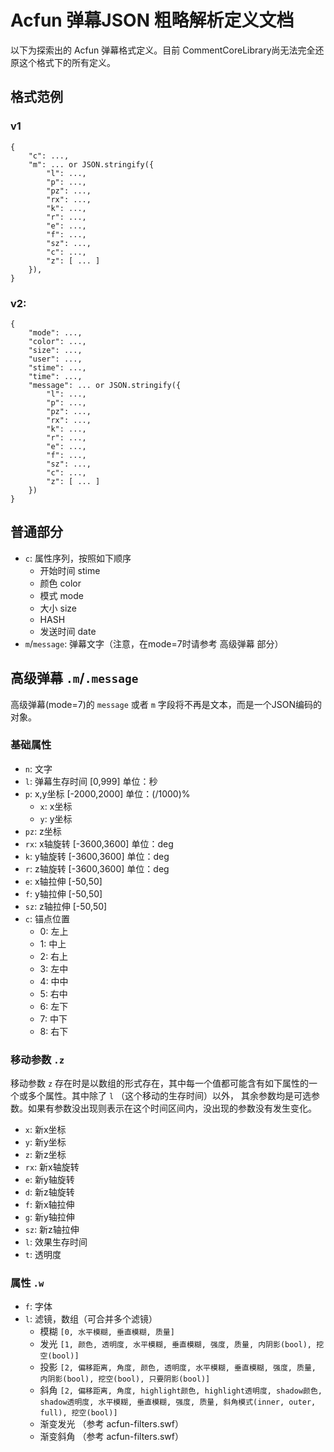# Acfun 弹幕JSON 粗略解析定义文档
以下为探索出的 Acfun 弹幕格式定义。目前 CommentCoreLibrary尚无法完全还原这个格式下的所有定义。

## 格式范例 
### v1

    {
        "c": ...,
        "m": ... or JSON.stringify({
            "l": ...,
            "p": ...,
            "pz": ...,
            "rx": ...,
            "k": ...,
            "r": ...,
            "e": ...,
            "f": ...,
            "sz": ...,
            "c": ...,
            "z": [ ... ]
        }),
    }

### v2:

    {
        "mode": ...,
        "color": ...,
        "size": ...,
        "user": ...,
        "stime": ...,
        "time": ...,
        "message": ... or JSON.stringify({
            "l": ...,
            "p": ...,
            "pz": ...,
            "rx": ...,
            "k": ...,
            "r": ...,
            "e": ...,
            "f": ...,
            "sz": ...,
            "c": ...,
            "z": [ ... ]
        })
    }

## 普通部分
- `c`: 属性序列，按照如下顺序
    - 开始时间 stime
    - 颜色 color
    - 模式 mode
    - 大小 size
    - HASH
    - 发送时间 date
- `m`/`message`: 弹幕文字（注意，在mode=7时请参考 高级弹幕 部分）

## 高级弹幕 `.m`/`.message`
高级弹幕(mode=7)的 `message` 或者 `m` 字段将不再是文本，而是一个JSON编码的对象。

### 基础属性
- `n`: 文字
- `l`: 弹幕生存时间 [0,999] 单位：秒
- `p`: x,y坐标 [-2000,2000] 单位：(/1000)%
    - `x`: x坐标
    - `y`: y坐标
- `pz`: z坐标
- `rx`: x轴旋转 [-3600,3600] 单位：deg
- `k`: y轴旋转 [-3600,3600] 单位：deg
- `r`: z轴旋转 [-3600,3600] 单位：deg
- `e`: x轴拉伸 [-50,50]
- `f`: y轴拉伸 [-50,50]
- `sz`: z轴拉伸 [-50,50]
- `c`: 锚点位置
    - 0: 左上
    - 1: 中上
    - 2: 右上
    - 3: 左中
    - 4: 中中
    - 5: 右中
    - 6: 左下
    - 7: 中下 
    - 8: 右下

### 移动参数 `.z`
移动参数 `z` 存在时是以数组的形式存在，其中每一个值都可能含有如下属性的一个或多个属性。其中除了 `l` （这个移动的生存时间）以外，
其余参数均是可选参数。如果有参数没出现则表示在这个时间区间内，没出现的参数没有发生变化。

- `x`: 新x坐标
- `y`: 新y坐标
- `z`: 新z坐标
- `rx`: 新x轴旋转
- `e`: 新y轴旋转
- `d`: 新z轴旋转
- `f`: 新x轴拉伸
- `g`: 新y轴拉伸
- `sz`: 新z轴拉伸
- `l`: 效果生存时间
- `t`: 透明度

### 属性 `.w`
- `f`: 字体
- `l`: 滤镜，数组（可合并多个滤镜）
    - 模糊 `[0, 水平模糊, 垂直模糊, 质量]`
    - 发光 `[1, 颜色, 透明度, 水平模糊, 垂直模糊, 强度, 质量, 内阴影(bool), 挖空(bool)]`
    - 投影 `[2, 偏移距离, 角度, 颜色, 透明度, 水平模糊, 垂直模糊, 强度, 质量, 内阴影(bool), 挖空(bool), 只要阴影(bool)]`
    - 斜角 `[2, 偏移距离, 角度, highlight颜色, highlight透明度, shadow颜色, shadow透明度, 水平模糊, 垂直模糊, 强度, 质量, 斜角模式(inner, outer, full), 挖空(bool)]`
    - 渐变发光 （参考 acfun-filters.swf）
    - 渐变斜角 （参考 acfun-filters.swf）
